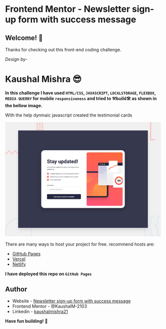 # Frontend Mentor - Newsletter sign-up form with success message


## Welcome! 👋

Thanks for checking out this front-end coding challenge.

_Design by-_

# Kaushal Mishra 😎

**In this challenge I have used `HTML/CSS`, `JAVASCRIPT`, `LOCALSTORAGE`, `FLEXBOX`, `MEDIA QUERRY` for mobile `responsiveness` and tried to
⚒build🛠 as shown in the bellow image.**

With the help dynmaic javascript created the testimonial cards 

![Design preview for the Single price grid component coding challenge](./design/desktop-preview.jpg)

There are many ways to host your project for free. recommend hosts are:

- [GitHub Pages](https://pages.github.com/)
- [Vercel](https://vercel.com/)
- [Netlify](https://www.netlify.com/)

**I have deployed this repo on `GitHub Pages`**

## Author

- Website - [Newsletter sign-up form with success message](https://kaushalm-2103.github.io/NewsLetter_SignUP_Page/)
- Frontend Mentor - @KaushalM-2103
- Linkedin - [kaushalmishra21](https://www.linkedin.com/in/kaushalmishra21/)


**Have fun building!** 🚀

